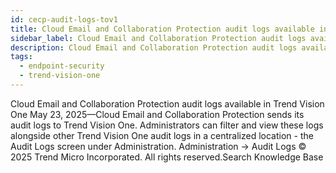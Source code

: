 ```yaml
---
id: cecp-audit-logs-tov1
title: Cloud Email and Collaboration Protection audit logs available in Trend Vision One
sidebar_label: Cloud Email and Collaboration Protection audit logs available in Trend Vision One
description: Cloud Email and Collaboration Protection audit logs available in Trend Vision One
tags:
  - endpoint-security
  - trend-vision-one
---
```


 Cloud Email and Collaboration Protection audit logs available in Trend Vision One May 23, 2025—Cloud Email and Collaboration Protection sends its audit logs to Trend Vision One. Administrators can filter and view these logs alongside other Trend Vision One audit logs in a centralized location - the Audit Logs screen under Administration. Administration → Audit Logs © 2025 Trend Micro Incorporated. All rights reserved.Search Knowledge Base